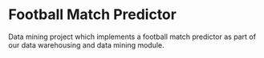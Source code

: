 # Football Match Predictor

Data mining project which implements a football match predictor as part of our data warehousing and data mining module. 
